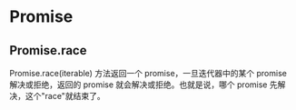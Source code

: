 # Promise

## Promise.race

Promise.race(iterable) 方法返回一个 promise，一旦迭代器中的某个 promise 解决或拒绝，返回的 promise 就会解决或拒绝。也就是说，哪个 promise 先解决，这个"race"就结束了。
